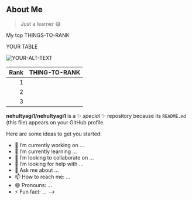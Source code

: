 ## About Me

> Just a learner 😅


<!--

<details> <!--<details open>-->
<summary>My top THINGS-TO-RANK</summary>

YOUR TABLE

</details>



<picture>
 <source media="(prefers-color-scheme: dark)" srcset="https://blog.entheosweb.com/wp-content/uploads/2020/09/dark_mode_icons.jpg">
 <source media="(prefers-color-scheme: light)" srcset="https://blog.entheosweb.com/wp-content/uploads/2020/09/dark_mode_icons.jpg">
 <img alt="YOUR-ALT-TEXT" src="YOUR-DEFAULT-IMAGE">
</picture>

| Rank | THING-TO-RANK |
|-----:|---------------|
|     1|               |
|     2|               |
|     3|               |



**nehultyagi1/nehultyagi1** is a ✨ _special_ ✨ repository because its `README.md` (this file) appears on your GitHub profile.

Here are some ideas to get you started:

- 🔭 I’m currently working on ...
- 🌱 I’m currently learning ...
- 👯 I’m looking to collaborate on ...
- 🤔 I’m looking for help with ...
- 💬 Ask me about ...
- 📫 How to reach me: ...
- 😄 Pronouns: ...
- ⚡ Fun fact: ...
-->
